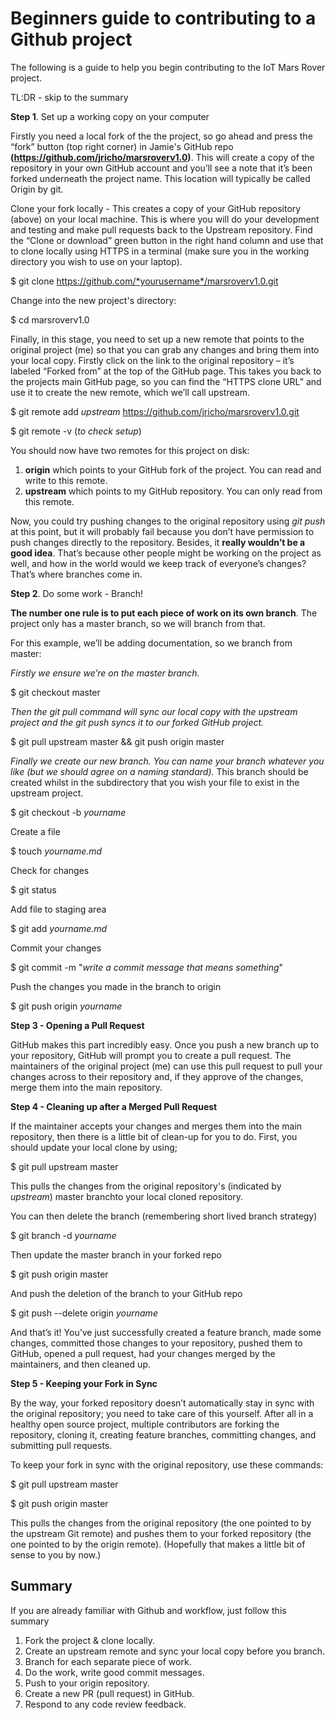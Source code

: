 # Beginners guide to contributing to a Github project #

The following is a guide to help you begin contributing to the IoT Mars Rover project.

TL:DR - skip to the summary

**Step 1**. Set up a working copy on your computer

Firstly you need a local fork of the the project, so go ahead and press the “fork” button (top right corner) in Jamie's GitHub repo **(https://github.com/jricho/marsroverv1.0)**. This will create a copy of the repository in your own GitHub account and you’ll see a note that it’s been forked underneath the project name. This location will typically be called Origin by git.

Clone your fork locally - This creates a copy of your GitHub repository (above) on your local machine. This is where you will do your development and testing and make pull requests back to the Upstream repository. Find the “Clone or download” green button in the right hand column and use that to clone locally using HTTPS in a terminal (make sure you in the working directory you wish to use on your laptop).

$ git clone https://github.com/*yourusername*/marsroverv1.0.git

Change into the new project's directory:

$ cd marsroverv1.0

Finally, in this stage, you need to set up a new remote that points to the original project (me) so that you can grab any changes and bring them into your local copy. Firstly click on the link to the original repository – it’s labeled “Forked from” at the top of the GitHub page. This takes you back to the projects main GitHub page, so you can find the “HTTPS clone URL” and use it to create the new remote, which we’ll call upstream.

$ git remote add *upstream* https://github.com/jricho/marsroverv1.0.git

$ git remote -v (*to check setup*)

You should now have two remotes for this project on disk:

1. **origin** which points to your GitHub fork of the project. You can read and write to this remote.
2. **upstream** which points to my GitHub repository. You can only read from this remote.

Now, you could try pushing changes to the original repository using *git push* at this point, but it will probably fail because you don’t have permission to push changes directly to the repository. Besides, it **really wouldn’t be a good idea**. That’s because other people might be working on the project as well, and how in the world would we keep track of everyone’s changes? That’s where branches come in.

**Step 2**. Do some work - Branch!

**The number one rule is to put each piece of work on its own branch**. The project only has a master branch, so we will branch from that.

For this example, we’ll be adding documentation, so we branch from master:

*Firstly we ensure we’re on the master branch.*

$ git checkout master

*Then the git pull command will sync our local copy with the upstream project and the git push syncs it to our forked GitHub project.*

$ git pull upstream master && git push origin master

*Finally we create our new branch. You can name your branch whatever you like (but we should agree on a naming standard).* This branch should be created whilst in the subdirectory that you wish your file to exist in the upstream project.

$ git checkout -b *yourname*

Create a file

$ touch *yourname.md*

Check for changes

$ git status

Add file to staging area

$ git add *yourname.md*

Commit your changes

$ git commit -m "*write a commit message that means something*"

Push the changes you made in the branch to origin

$ git push origin *yourname*

**Step 3 - Opening a Pull Request**

GitHub makes this part incredibly easy. Once you push a new branch up to your repository, GitHub will prompt you to create a pull request. The maintainers of the original project (me) can use this pull request to pull your changes across to their repository and, if they approve of the changes, merge them into the main repository.

**Step 4 - Cleaning up after a Merged Pull Request**

If the maintainer accepts your changes and merges them into the main repository, then there is a little bit of clean-up for you to do. First, you should update your local clone by using;

$ git pull upstream master

This pulls the changes from the original repository's (indicated by *upstream*) master branchto your local cloned repository.

You can then delete the branch (remembering short lived branch strategy)

$ git branch -d *yourname*

Then update the master branch in your forked repo

$ git push origin master

And push the deletion of the branch to your GitHub repo

$ git push --delete origin *yourname*

And that’s it! You’ve just successfully created a feature branch, made some changes, committed those changes to your repository, pushed them to GitHub, opened a pull request, had your changes merged by the maintainers, and then cleaned up.

**Step 5 - Keeping your Fork in Sync**

By the way, your forked repository doesn’t automatically stay in sync with the original repository; you need to take care of this yourself. After all in a healthy open source project, multiple contributors are forking the repository, cloning it, creating feature branches, committing changes, and submitting pull requests.

To keep your fork in sync with the original repository, use these commands:

$ git pull upstream master

$ git push origin master

This pulls the changes from the original repository (the one pointed to by the upstream Git remote) and pushes them to your forked repository (the one pointed to by the origin remote). (Hopefully that makes a little bit of sense to you by now.)

## Summary ##

If you are already familiar with Github and workflow, just follow this summary

1. Fork the project & clone locally.
2. Create an upstream remote and sync your local copy before you branch.
3. Branch for each separate piece of work.
4. Do the work, write good commit messages.
5. Push to your origin repository.
6. Create a new PR (pull request) in GitHub.
7. Respond to any code review feedback.